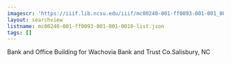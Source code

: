 ```yaml
---
imagescr: 'https://iiif.lib.ncsu.edu/iiif/mc00240-001-ff0093-001-001_0010/740,567,3998,4586/full/0/default.jpg'
layout: searchview
listname: mc00240-001-ff0093-001-001-0010-list.json
tags: []
---
```

Bank and Office Building for Wachovia Bank and Trust Co.Salisbury, NC